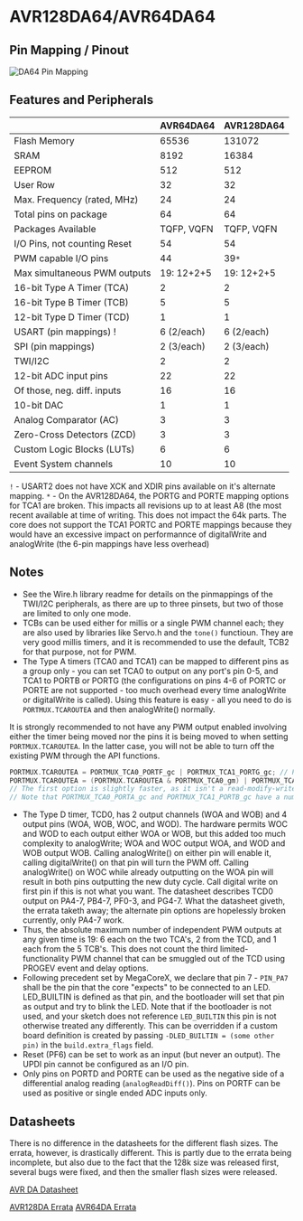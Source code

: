 # AVR128DA64/AVR64DA64
## Pin Mapping / Pinout
![DA64 Pin Mapping](DA64.png "Arduino Pin Mapping for AVR DA64")

## Features and Peripherals
|                              | AVR64DA64       | AVR128DA64      |
|------------------------------|------------     |------------     |
| Flash Memory                 | 65536           | 131072          |
| SRAM                         | 8192            | 16384           |
| EEPROM                       | 512             | 512             |
| User Row                     | 32              | 32              |
| Max. Frequency (rated, MHz)  | 24              | 24              |
| Total pins on package        | 64              | 64              |
| Packages Available           | TQFP, VQFN      | TQFP, VQFN      |
| I/O Pins, not counting Reset | 54              | 54              |
| PWM capable I/O pins         | 44              | 39`*`           |
| Max simultaneous PWM outputs | 19: 12+2+5      | 19: 12+2+5      |
| 16-bit Type A Timer (TCA)    | 2               | 2               |
| 16-bit Type B Timer (TCB)    | 5               | 5               |
| 12-bit Type D Timer (TCD)    | 1               | 1               |
| USART (pin mappings)  !      | 6 (2/each)      | 6 (2/each)      |
| SPI (pin mappings)           | 2 (3/each)      | 2 (3/each)      |
| TWI/I2C                      | 2               | 2               |
| 12-bit ADC input pins        | 22              | 22              |
| Of those, neg. diff. inputs  | 16              | 16              |
| 10-bit DAC                   | 1               | 1               |
| Analog Comparator (AC)       | 3               | 3               |
| Zero-Cross Detectors (ZCD)   | 3               | 3               |
| Custom Logic Blocks (LUTs)   | 6               | 6               |
| Event System channels        | 10              | 10              |

`!` - USART2 does not have XCK and XDIR pins available on it's alternate mapping.
`*` - On the AVR128DA64, the PORTG and PORTE mapping options for TCA1 are broken. This impacts all revisions up to at least A8 (the most recent available at time of writing. This does not impact the 64k parts. The core does not support the TCA1 PORTC and PORTE mappings because they would have an excessive impact on performannce of digitalWrite and analogWrite (the 6-pin mappings have less overhead)

## Notes
* See the Wire.h library readme for details on the pinmappings of the TWI/I2C peripherals, as there are up to three pinsets, but two of those are limited to only one mode.
* TCBs can be used either for millis or a single PWM channel each; they are also used by libraries like Servo.h and the `tone()` functioun. They are very good millis timers, and it is recommended to use the default, TCB2 for that purpose, not for PWM.
* The Type A timers (TCA0 and TCA1) can be mapped to different pins as a group only - you can set TCA0 to output on any port's pin 0-5, and TCA1 to PORTB or PORTG (the configurations on pins 4-6 of PORTC or PORTE are not supported - too much overhead every time analogWrite or digitalWrite is called). Using this feature is easy - all you need to do is `PORTMUX.TCAROUTEA` and then analogWrite() normally.

It is strongly recommended to not have any PWM output enabled involving either the timer being moved nor the pins it is being moved to when setting `PORTMUX.TCAROUTEA`. In the latter case, you will not be able to turn off the existing PWM through the API functions.
```c
PORTMUX.TCAROUTEA = PORTMUX_TCA0_PORTF_gc | PORTMUX_TCA1_PORTG_gc; // PWM on PORTF and PORTG pins 0-5 - note above errata regarding PORTG mapping on 128k parts.
PORTMUX.TCAROUTEA = (PORTMUX.TCAROUTEA & PORTMUX_TCA0_gm) | PORTMUX_TCA1_PORTG; // Move TCA1 PWM to PORTG but don't change TCA0
// The first option is slightly faster, as it isn't a read-modify-write.
// Note that PORTMUX_TCA0_PORTA_gc and PORTMUX_TCA1_PORTB_gc have a numeric value of 0.
```
* The Type D timer, TCD0, has 2 output channels (WOA and WOB) and 4 output pins (WOA, WOB, WOC, and WOD). The hardware permits WOC and WOD to each output either WOA or WOB, but this added too much complexity to analogWrite; WOA and WOC output WOA, and WOD and WOB output WOB. Calling analogWrite() on either pin will enable it, calling digitalWrite() on that pin will turn the PWM off. Calling analogWrite() on WOC while already outputting on the WOA pin will result in both pins outputting the new duty cycle. Call digital write on first pin if this is not what you want. The datasheet describes TCD0 output on PA4-7, PB4-7, PF0-3, and PG4-7. What the datasheet giveth, the errata taketh away; the alternate pin options are hopelessly broken currently, only PA4-7 work.
* Thus, the absolute maximum number of independent PWM outputs at any given time is 19: 6 each on the two TCA's, 2 from the TCD, and 1 each from the 5 TCB's. This does not count the third limited-functionality PWM channel that can be smuggled out of the TCD using PROGEV event and delay options.
* Following precedent set by MegaCoreX, we declare that pin 7 - `PIN_PA7` shall be the pin that the core "expects" to be connected to an LED. LED_BUILTIN is defined as that pin, and the bootloader will set that pin as output and try to blink the LED. Note that if the bootloader is not used, and your sketch does not reference `LED_BUILTIN` this pin is not otherwise treated any differently. This can be overridden if a custom board definition is created by passing `-DLED_BUILTIN = (some other pin)` in the `build.extra_flags` field.
* Reset (PF6) can be set to work as an input (but never an output). The UPDI pin cannot be configured as an I/O pin.
* Only pins on PORTD and PORTE can be used as the negative side of a differential analog reading (`analogReadDiff()`). Pins on PORTF can be used as positive or single ended ADC inputs only.

## Datasheets
There is no difference in the datasheets for the different flash sizes. The errata, however, is drastically different. This is partly due to the errata being incomplete, but also due to the fact that the 128k size was released first, several bugs were fixed, and then the smaller flash sizes were released.

[AVR DA Datasheet](https://ww1.microchip.com/downloads/en/DeviceDoc/AVR128DA28-32-48-64-DataSheet-DS40002183B.pdf)

[AVR128DA Errata](https://ww1.microchip.com/downloads/aemDocuments/documents/MCU08/ProductDocuments/Errata/AVR128DA-28-32-48-64-SilConErrataClarif-DS80000882C.pdf)
[AVR64DA Errata](https://ww1.microchip.com/downloads/aemDocuments/documents/MCU08/ProductDocuments/Errata/AVR64DA-28-32-48-64-SilConErrataClarif-DS80000903C.pdf)
